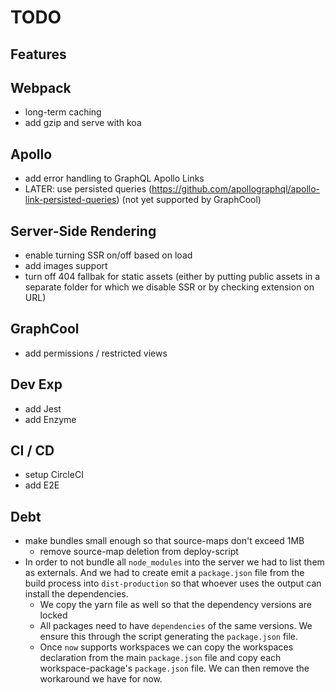 # TODO

## Features

## Webpack

* long-term caching
* add gzip and serve with koa

## Apollo

* add error handling to GraphQL Apollo Links
* LATER: use persisted queries (https://github.com/apollographql/apollo-link-persisted-queries) (not yet supported by GraphCool)

## Server-Side Rendering

* enable turning SSR on/off based on load
* add images support
* turn off 404 fallbak for static assets (either by putting public assets in a separate folder for which we disable SSR or by checking extension on URL)

## GraphCool

* add permissions / restricted views

## Dev Exp

* add Jest
* add Enzyme

## CI / CD

* setup CircleCI
* add E2E

## Debt

* make bundles small enough so that source-maps don't exceed 1MB
  * remove source-map deletion from deploy-script
* In order to not bundle all `node_modules` into the server we had to list them as externals. And we had to create emit a `package.json` file from the build process into `dist-production` so that whoever uses the output can install the dependencies.
  * We copy the yarn file as well so that the dependency versions are locked
  * All packages need to have `dependencies` of the same versions. We ensure this through the script generating the `package.json` file.
  * Once `now` supports workspaces we can copy the workspaces declaration from the main `package.json` file and copy each workspace-package's `package.json` file. We can then remove the workaround we have for now.

